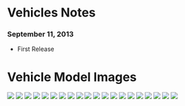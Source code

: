 # Vehicles Notes
### September 11, 2013
- First Release
# Vehicle Model Images
![](images/detective.jpg)
![](images/donk.jpg)
![](images/drag.jpg)
![](images/drive.jpg)
![](images/i6a.jpg)
![](images/i6a_alt.jpg)
![](images/i6m.jpg)
![](images/i6m_alt.jpg)
![](images/race.jpg)
![](images/terrible.jpg)
![](images/v8a.jpg)
![](images/v8a_alt.jpg)
![](images/v8a_sport.jpg)
![](images/v8a_sport_alt.jpg)
![](images/v8m.jpg)
![](images/v8m_alt.jpg)
![](images/v8m_sport.jpg)
![](images/v8m_sport_alt.jpg)
![](images/v8special.jpg)
![](images/powerglow.jpg)
